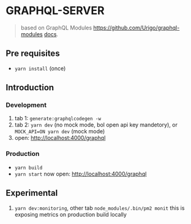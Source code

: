 # GRAPHQL-SERVER
>based on GraphQL Modules https://github.com/Urigo/graphql-modules
[docs](https://graphql-modules.com/docs/introduction/getting-started).

## Pre requisites
- `yarn install` (once)

## Introduction

### Development

1. tab 1: `generate:graphqlcodegen -w`
2. tab 2: `yarn dev` (no mock mode, bol open api key mandetory), or `MOCK_API=ON yarn dev` (mock mode)
3. open: [http://localhost:4000/graphql](http://localhost:4000/graphql)

### Production
- `yarn build`
- `yarn start`
now open: [http://localhost:4000/graphql](http://localhost:4000/graphql)

## Experimental
1) `yarn dev:monitoring`, other tab `node_modules/.bin/pm2 monit` this is exposing metrics on production build locally
